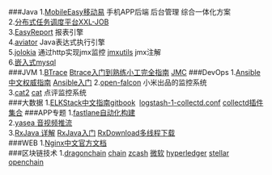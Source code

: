 ###Java
1.[MobileEasy移动易](https://github.com/sectong/mobileeasy) 手机APP后端 后台管理 综合一体化方案  
2.[分布式任务调度平台XXL-JOB](https://github.com/xuxueli/xxl-job)  
3.[EasyReport](https://github.com/xianrendzw/EasyReport) 报表引擎  
4.[aviator](https://github.com/killme2008/aviator) Java表达式执行引擎  
5.[jolokia](https://jolokia.org/) 通过http实现jmx监控 [jmxutils](https://github.com/martint/jmxutils) jmx注解  
6.[嵌入式mysql](https://git.oschina.net/eliyanfei/api_tools)  
###JVM
1.[BTrace](https://github.com/btraceio/btrace) [Btrace入门到熟练小工完全指南](http://calvin1978.blogcn.com/articles/btrace1.html)  [JMC]()
###DevOps
1.[Ansible中文权威指南](http://www.ansible.com.cn/index.html) [Ansible入门](https://www.gitbook.com/book/ansible-book/ansible-first-book/details) 
2.[open-falcon](https://github.com/open-falcon/of-release) 小米出品的监控系统  
3.[cat2](https://github.com/unidal/cat2)  [cat](https://github.com/dianping/cat) 点评监控系统  
###大数据 
1.[ELKStack中文指南](https://github.com/chenryn/ELKstack-guide-cn)[gitbook](https://www.gitbook.com/book/chenryn/elk-stack-guide-cn)
  [logstash-1-collectd.conf](https://gist.github.com/untergeek/ab85cb86a9bf39f1fc6d)  [collectd插件集合](http://collectd.org/documentation/manpages/collectd.conf.5.shtml)
###APP专题
1.[fastlane自动化构建](https://github.com/vincentchen/fastlane)  
2.[yasea 音视频推流](https://github.com/begeekmyfriend/yasea)  
3.[RxJava 详解](http://gank.io/post/560e15be2dca930e00da1083) [RxJava入门](https://asce1885.gitbooks.io/android-rd-senior-advanced/) [RxDownload多线程下载](https://github.com/vincentchen/RxDownload)   
###WEB
1.[Nginx中文官方文档](https://wizardforcel.gitbooks.io/nginx-doc/content/)  
###区块链技术
1.[dragonchain](https://github.com/dragonchain/dragonchain)  [chain](https://github.com/chain/chain)  [zcash](https://github.com/zcash/zcash)  [微软](https://github.com/Azure/azure-blockchain-projects)  [hyperledger](https://github.com/hyperledger/hyperledger)  [stellar](https://github.com/stellar/stellar-core)  [openchain](https://github.com/openchain/openchain)
